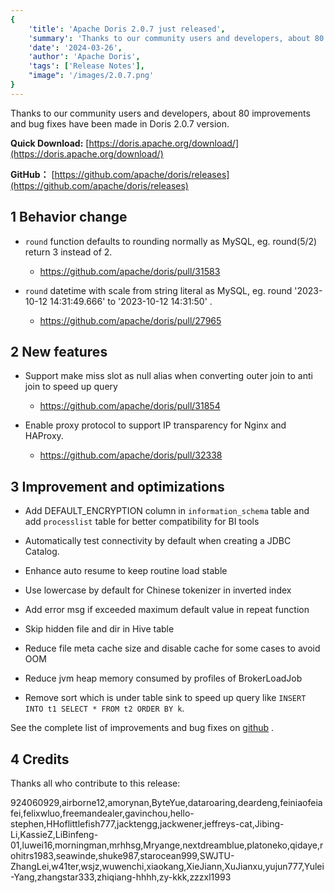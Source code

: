 ```yaml
---
{
    'title': 'Apache Doris 2.0.7 just released',
    'summary': 'Thanks to our community users and developers, about 80 improvements and bug fixes have been made in Doris 2.0.7 version.',
    'date': '2024-03-26',
    'author': 'Apache Doris',
    'tags': ['Release Notes'],
    "image": '/images/2.0.7.png'
}
---
```


<!--
Licensed to the Apache Software Foundation (ASF) under one
or more contributor license agreements.  See the NOTICE file
distributed with this work for additional information
regarding copyright ownership.  The ASF licenses this file
to you under the Apache License, Version 2.0 (the
"License"); you may not use this file except in compliance
with the License.  You may obtain a copy of the License at
  http://www.apache.org/licenses/LICENSE-2.0
Unless required by applicable law or agreed to in writing,
software distributed under the License is distributed on an
"AS IS" BASIS, WITHOUT WARRANTIES OR CONDITIONS OF ANY
KIND, either express or implied.  See the License for the
specific language governing permissions and limitations
under the License.
-->


Thanks to our community users and developers, about 80 improvements and bug fixes have been made in Doris 2.0.7 version.

**Quick Download:** [https://doris.apache.org/download/](https://doris.apache.org/download/)

**GitHub：** [https://github.com/apache/doris/releases](https://github.com/apache/doris/releases)


## 1 Behavior change

- `round` function defaults to rounding normally as MySQL, eg. round(5/2) return 3 instead of 2.
  
  - https://github.com/apache/doris/pull/31583

- `round` datetime with scale from string literal as MySQL, eg. round '2023-10-12 14:31:49.666' to '2023-10-12 14:31:50' .

  - https://github.com/apache/doris/pull/27965 


## 2 New features
- Support make miss slot as null alias when converting outer join to anti join to speed up query

  - https://github.com/apache/doris/pull/31854

- Enable proxy protocol to support IP transparency for Nginx and HAProxy.

  - https://github.com/apache/doris/pull/32338


## 3 Improvement and optimizations

- Add DEFAULT_ENCRYPTION column in `information_schema` table and add `processlist` table for better compatibility for BI tools

- Automatically test connectivity by default when creating a JDBC Catalog.

- Enhance auto resume to keep routine load stable

- Use lowercase by default for Chinese tokenizer in inverted index

- Add error msg if exceeded maximum default value in repeat function

- Skip hidden file and dir in Hive table

- Reduce file meta cache size and disable cache for some cases to avoid OOM

- Reduce jvm heap memory consumed by profiles of BrokerLoadJob

- Remove sort which is under table sink to speed up query like `INSERT INTO t1 SELECT * FROM t2 ORDER BY k`.

See the complete list of improvements and bug fixes on [github](https://github.com/apache/doris/compare/2.0.6...2.0.7) .


## 4 Credits

Thanks all who contribute to this release:

924060929,airborne12,amorynan,ByteYue,dataroaring,deardeng,feiniaofeiafei,felixwluo,freemandealer,gavinchou,hello-stephen,HHoflittlefish777,jacktengg,jackwener,jeffreys-cat,Jibing-Li,KassieZ,LiBinfeng-01,luwei16,morningman,mrhhsg,Mryange,nextdreamblue,platoneko,qidaye,rohitrs1983,seawinde,shuke987,starocean999,SWJTU-ZhangLei,w41ter,wsjz,wuwenchi,xiaokang,XieJiann,XuJianxu,yujun777,Yulei-Yang,zhangstar333,zhiqiang-hhhh,zy-kkk,zzzxl1993